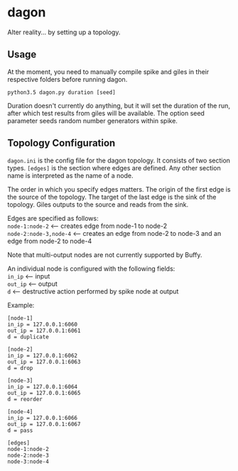# dagon

Alter reality... by setting up a topology. 

## Usage

At the moment, you need to manually compile spike and giles in their
respective folders before running dagon.

```python3.5 dagon.py duration [seed]```

Duration doesn't currently do anything, but it will set the duration of the run, 
after which test results from giles will be available. The option seed parameter
seeds random number generators within spike.

## Topology Configuration

```dagon.ini``` is the config file for the dagon topology. It consists of two
section types. ```[edges]``` is the section where edges are defined. Any other
section name is interpreted as the name of a node.

The order in which you specify edges matters. The origin of the first edge
is the source of the topology. The target of the last edge is the sink of
the topology. Giles outputs to the source and reads from the sink.  

Edges are specified as follows:  
```node-1:node-2``` <-- creates edge from node-1 to node-2  
```node-2:node-3,node-4``` <-- creates an edge from node-2 to node-3 and an edge from node-2 to node-4  

Note that multi-output nodes are not currently supported by Buffy.

An individual node is configured with the following fields:  
```in_ip``` <-- input  
```out_ip``` <-- output  
```d``` <-- destructive action performed by spike node at output  

Example:

```
[node-1]
in_ip = 127.0.0.1:6060
out_ip = 127.0.0.1:6061
d = duplicate

[node-2]
in_ip = 127.0.0.1:6062
out_ip = 127.0.0.1:6063
d = drop

[node-3]
in_ip = 127.0.0.1:6064
out_ip = 127.0.0.1:6065
d = reorder

[node-4]
in_ip = 127.0.0.1:6066
out_ip = 127.0.0.1:6067
d = pass

[edges]
node-1:node-2
node-2:node-3
node-3:node-4
```
